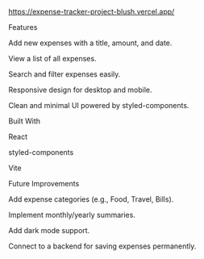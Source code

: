 
https://expense-tracker-project-blush.vercel.app/



 Features

Add new expenses with a title, amount, and date.

View a list of all expenses.

Search and filter expenses easily.

Responsive design for desktop and mobile.

Clean and minimal UI powered by styled-components.


Built With

React

styled-components

Vite 



Future Improvements

Add expense categories (e.g., Food, Travel, Bills).

Implement monthly/yearly summaries.

Add dark mode support.

Connect to a backend for saving expenses permanently.